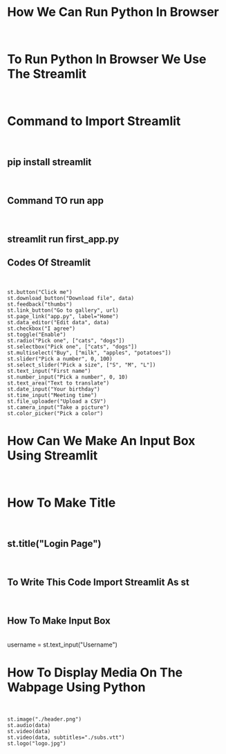 <h1>How We Can Run Python In Browser</h1><br>
<h1>To Run Python In Browser We Use The Streamlit</h1><br>
<h1>Command to Import Streamlit</h1><br>
<h2>pip install streamlit</h2><br>
<h2>Command TO run app</h2><br>
<h2>streamlit run first_app.py</h2>
<h2>Codes Of Streamlit</h2><br>

    st.button("Click me")
    st.download_button("Download file", data)
    st.feedback("thumbs")
    st.link_button("Go to gallery", url)
    st.page_link("app.py", label="Home")
    st.data_editor("Edit data", data)
    st.checkbox("I agree")
    st.toggle("Enable")
    st.radio("Pick one", ["cats", "dogs"])
    st.selectbox("Pick one", ["cats", "dogs"])
    st.multiselect("Buy", ["milk", "apples", "potatoes"])
    st.slider("Pick a number", 0, 100)
    st.select_slider("Pick a size", ["S", "M", "L"])
    st.text_input("First name")
    st.number_input("Pick a number", 0, 10)
    st.text_area("Text to translate")
    st.date_input("Your birthday")
    st.time_input("Meeting time")
    st.file_uploader("Upload a CSV")
    st.camera_input("Take a picture")
    st.color_picker("Pick a color")
<h1>How Can We Make An Input Box Using Streamlit</h1><br>
<h1>How To Make Title</h1><br>
<h2>st.title("Login Page")</h2><br>
<h2>To Write This Code Import Streamlit As st</h2><br>
<h2>How To Make Input Box</h2><br>
</h2>username = st.text_input("Username")</h2><br>
<h1>How To Display Media On The Wabpage Using Python</h1><br>

    st.image("./header.png")
    st.audio(data)
    st.video(data)
    st.video(data, subtitles="./subs.vtt")
    st.logo("logo.jpg")
